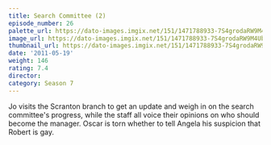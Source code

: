 ```yaml
---
title: Search Committee (2)
episode_number: 26
palette_url: https://dato-images.imgix.net/151/1471788933-7S4grodaRW9M4UbQY9a93LYUy00.jpg?ixlib=rb-1.1.0&ch=DPR%2CWidth&auto=enhance&palette=json
image_url: https://dato-images.imgix.net/151/1471788933-7S4grodaRW9M4UbQY9a93LYUy00.jpg?ixlib=rb-1.1.0&ch=DPR%2CWidth&auto=compress%2Cformat&w=500
thumbnail_url: https://dato-images.imgix.net/151/1471788933-7S4grodaRW9M4UbQY9a93LYUy00.jpg?ixlib=rb-1.1.0&ch=DPR%2CWidth&auto=enhance&w=500&h=280&fit=crop&fm=jpg
date: '2011-05-19'
weight: 146
rating: 7.4
director: 
category: Season 7
---
```


Jo visits the Scranton branch to get an update and weigh in on the search committee's progress, while the staff all voice their opinions on who should become the manager. Oscar is torn whether to tell Angela his suspicion that Robert is gay.